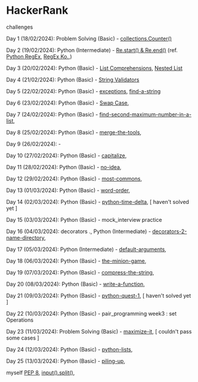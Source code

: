 # HackerRank

challenges

Day 1 (18/02/2024):
Problem Solving (Basic) - [collections.Counter()](https://www.hackerrank.com/challenges/collections-counter/)

Day 2 (19/02/2024):
Python (Intermediate) - [Re.start() & Re.end()](https://www.hackerrank.com/challenges/re-start-re-end)
 (ref. [Python RegEx](https://www.w3schools.com/python/python_regex.asp), [RegEx Ko.](https://toramko.tistory.com/entry/python-%ED%8C%8C%EC%9D%B4%EC%8D%AC-re-%EB%A1%9C-%EC%A0%95%EA%B7%9C%EC%8B%9D-%ED%8C%A8%ED%84%B4-%EB%AC%B8%EC%9E%90%EC%97%B4-%EC%B2%98%EB%A6%AC%ED%95%98%EA%B8%B0),)

Day 3 (20/02/2024):
Python (Basic) - [List Comprehensions](https://www.hackerrank.com/challenges/list-comprehensions/), [Nested List](https://www.hackerrank.com/challenges/nested-list)

Day 4 (21/02/2024):
Python (Basic) - [String Validators](https://www.hackerrank.com/challenges/string-validators)

Day 5 (22/02/2024):
Python (Basic) - [exceptions](https://www.hackerrank.com/challenges/exceptions), [find-a-string](https://www.hackerrank.com/challenges/find-a-string/)

Day 6 (23/02/2024):
Python (Basic) - [Swap Case](https://www.hackerrank.com/challenges/swap-case),

Day 7 (24/02/2024):
Python (Basic) - [find-second-maximum-number-in-a-list](https://www.hackerrank.com/challenges/find-second-maximum-number-in-a-list),

Day 8 (25/02/2024):
Python (Basic) - [merge-the-tools](https://www.hackerrank.com/challenges/merge-the-tools),

Day 9 (26/02/2024): -

Day 10 (27/02/2024):
Python (Basic) - [capitalize](https://www.hackerrank.com/challenges/capitalize),

Day 11 (28/02/2024):
Python (Basic) - [no-idea](https://www.hackerrank.com/challenges/no-idea),

Day 12 (29/02/2024):
Python (Basic) - [most-commons](https://www.hackerrank.com/challenges/most-commons),

Day 13 (01/03/2024):
Python (Basic) - [word-order](https://www.hackerrank.com/challenges/word-order),

Day 14 (02/03/2024):
Python (Basic) - [python-time-delta](https://www.hackerrank.com/challenges/python-time-delta), [ haven't solved yet ]

Day 15 (03/03/2024):
Python (Basic) - mock_interview practice

Day 16 (04/03/2024): decorators .,
Python (Intermediate) - [decorators-2-name-directory](https://www.hackerrank.com/challenges/decorators-2-name-directory),

Day 17 (05/03/2024): 
Python (Intermediate) - [default-arguments](https://www.hackerrank.com/challenges/default-arguments),

Day 18 (06/03/2024):
Python (Basic) - [the-minion-game](https://www.hackerrank.com/challenges/the-minion-game),

Day 19 (07/03/2024):
Python (Basic) - [compress-the-string](https://www.hackerrank.com/challenges/compress-the-string),

Day 20 (08/03/2024):
Python (Basic) - [write-a-function](https://www.hackerrank.com/challenges/write-a-function),

Day 21 (09/03/2024):
Python (Basic) - [python-quest-1](https://www.hackerrank.com/challenges/python-quest-1), [ haven't solved yet ]

Day 22 (10/03/2024): 
Python (Basic) - pair_programming week3 : set Operations

Day 23 (11/03/2024):
Problem Solving (Basic) - [maximize-it](https://www.hackerrank.com/challenges/maximize-it), [ couldn't pass some cases ]

Day 24 (12/03/2024):
Python (Basic) - [python-lists](https://www.hackerrank.com/challenges/python-lists),

Day 25 (13/03/2024):
Python (Basic) - [piling-up](https://www.hackerrank.com/challenges/piling-up),



myself
[PEP 8](https://realpython.com/python-pep8/#:~:text=Naming%20Styles,-The%20table%20below&text=Separate%20words%20with%20underscores%20to%20improve%20readability.&text=Start%20each%20word%20with%20a,camel%20case%20or%20Pascal%20case.), [input().split()](https://pynative.com/python-accept-list-input-from-user/#:~:text=Use%20an%20input()%20function%20to%20accept%20the%20list%20elements,a%20string%20separated%20by%20space.&text=Next%2C%20the%20split()%20method,based%20on%20a%20specified%20delimiter.),
